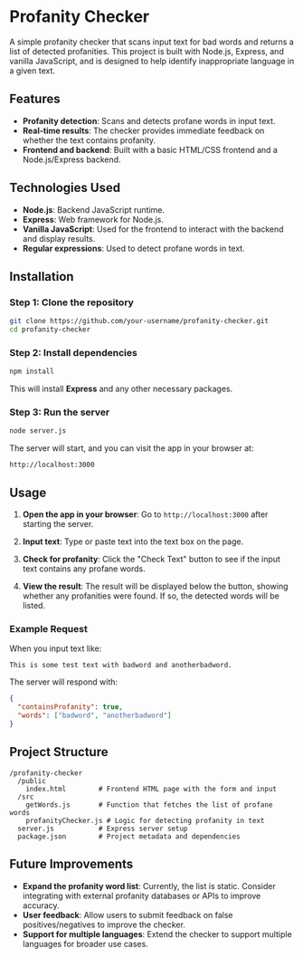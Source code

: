 # Profanity Checker

A simple profanity checker that scans input text for bad words and returns a list of detected profanities. This project is built with Node.js, Express, and vanilla JavaScript, and is designed to help identify inappropriate language in a given text.

## Features

- **Profanity detection**: Scans and detects profane words in input text.
- **Real-time results**: The checker provides immediate feedback on whether the text contains profanity.
- **Frontend and backend**: Built with a basic HTML/CSS frontend and a Node.js/Express backend.

## Technologies Used

- **Node.js**: Backend JavaScript runtime.
- **Express**: Web framework for Node.js.
- **Vanilla JavaScript**: Used for the frontend to interact with the backend and display results.
- **Regular expressions**: Used to detect profane words in text.
  
## Installation

### Step 1: Clone the repository

```bash
git clone https://github.com/your-username/profanity-checker.git
cd profanity-checker
```

### Step 2: Install dependencies

```bash
npm install
```

This will install **Express** and any other necessary packages.

### Step 3: Run the server

```bash
node server.js
```

The server will start, and you can visit the app in your browser at:

```
http://localhost:3000
```

## Usage

1. **Open the app in your browser**:
   Go to `http://localhost:3000` after starting the server.
   
2. **Input text**:
   Type or paste text into the text box on the page.

3. **Check for profanity**:
   Click the "Check Text" button to see if the input text contains any profane words.

4. **View the result**:
   The result will be displayed below the button, showing whether any profanities were found. If so, the detected words will be listed.

### Example Request

When you input text like:

```
This is some test text with badword and anotherbadword.
```

The server will respond with:

```json
{
  "containsProfanity": true,
  "words": ["badword", "anotherbadword"]
}
```

## Project Structure

```
/profanity-checker
  /public
    index.html        # Frontend HTML page with the form and input
  /src
    getWords.js       # Function that fetches the list of profane words
    profanityChecker.js # Logic for detecting profanity in text
  server.js           # Express server setup
  package.json        # Project metadata and dependencies
```

## Future Improvements

- **Expand the profanity word list**: Currently, the list is static. Consider integrating with external profanity databases or APIs to improve accuracy.
- **User feedback**: Allow users to submit feedback on false positives/negatives to improve the checker.
- **Support for multiple languages**: Extend the checker to support multiple languages for broader use cases.

